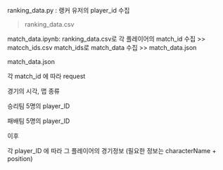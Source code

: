 
ranking_data.py : 랭커 유저의 player_id 수집
> ranking_data.csv

match_data.ipynb: ranking_data.csv로 각 플레이어의 match_id 수집
                  >> matcch_ids.csv
                  match_ids로 match_data 수집
                  >> match_data.json


match_data.json

각 match_id 에 따라 request

경기의 시각, 맵 종류

승리팀 5명의 player_ID

패배팀 5명의 player_ID

이후

각 player_ID 에 따라 그 플레이어의 경기정보 (필요한 정보는 characterName + position)

                  
